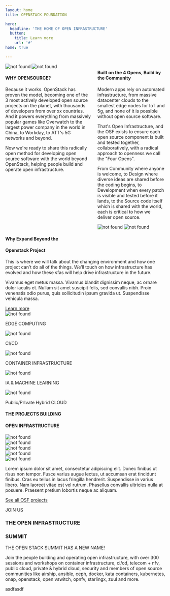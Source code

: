 ```yaml
---
layout: home
title: OPENSTACK FOUNDATION

hero:
  headline: 'THE HOME OF OPEN INFRASTRUCTURE'
  button:
    title: Learn more
    url: '#'
home: true

---
```


<section class="section-bg-blue">

<div class="columns">

<div class="column">
    <img src="/images/home/image1.svg" alt="not found" class="section-bg-blue-child section-bg-blue-child-left ">
    <img src="/images/home/image2.svg" alt="not found" class="section-bg-blue-child section-bg-blue-child-imageset1">

 <div class="section-bg-blue-child">
    <h4>WHY OPENSOURCE?</h4>
    <p>
    Because it works. OpenStack has proven the model, becoming one of the 3 most actively developed open source projects on the planet, with thousands of developers from over xx countries.
    And it powers everything from massively popular games like Overwatch to the largest power company in the world in China, to Workday, to ATT's 5G networks and beyond.</p>
    <p>
    Now we're ready to share this radically open method for developing open source software with the world beyond OpenStack, helping people build and operate open infrastructure.
    </p>

  </div>

</div>
<div class="column">
  <div class="section-bg-blue-child">
    <h4>Built on the 4 Opens, Build by the Community</h4>
    <p>
    Modern apps rely on automated infrastructure, from massive datacenter clouds to the smallest edge nodes for IoT and 5g, and none of it is possible without open source software.</p>
    <p>That's Open Infrastructure, and the OSF exists to ensure each open source component is built and tested together, collaboratively, with a radical approach to openness we call
    the "Four Opens".</p>
    <p>From Community where anyone is welcome, to Design where diverse ideas are shared before the coding begins, to Development when every patch is visible and tested before it lands, to the Source code itself which is shared with the world, each is critical to how we deliver open source.</p>
  </div>

  <img src="/images/home/image3.svg" alt="not found" class="section-bg-blue-child section-bg-blue-child-imageset3">

 <img src="/images/home/image4.svg" alt="not found" class="section-bg-blue-child section-bg-blue-child-imageset1 section-bg-blue-child-imageset4">

</div>

</div>



</section>


<section class="section-bg-white">

  <div class="section-bg-white-child">
    <div class="section-bg-white-center">
      <h4>Why Expand Beyond the</h4>
      <h4>Openstack Project</h4>
      <p>
      This is where we will talk about the changing environment and how one project can’t do all of the things. We’ll touch on how infrastructure has evolved and how these sfas will help drive infrastructure in the future.</p>
      <p>Vivamus eget metus massa. Vivamus blandit dignissim neque, ac ornare dolor iaculis et. Nullam sit amet suscipit felis, sed convallis nibh. Proin venenatis odio purus, quis sollicitudin ipsum gravida ut. Suspendisse vehicula massa.</p>
      <a href="#" class="button button-red">
        <span>Learn more</span>
     </a>
    <div class="section-bg-white-icons1">
      <div class="section-bg-white-icons-child1"> 
        <img src="/images/home/icon1.svg" alt="not found"/>
        <p>EDGE COMPUTING</p>
      </div>
      <div class="section-bg-white-icons-child1"> 
        <img src="/images/home/icon2.svg" alt="not found"/>
        <p>CI/CD</p>
        </div>
    </div>
    <div class="section-bg-white-icons2">
      <div class="section-bg-white-icons-child2">
        <img src="/images/home/icon3.svg" alt="not found"/>
        <p>CONTAINER INFRASTRUCTURE</p>
      </div>
      <div class="section-bg-white-icons-child2">
        <img src="/images/home/icon4.svg" alt="not found"/>
        <p>IA & MACHINE LEARNING</p>
      </div>
    </div>
    <div class="section-bg-white-icons3">
      <div class="section-bg-white-icons-child3">
        <img src="/images/home/icon5.svg" alt="not found"/>
        <p>Public/PrIvate Hybrid CLOUD</p>
      </div>
    </div>
    </div>
    
  </div>

</section>



<section class="section-bg-green">


  <div class="section-bg-green-child">
    <div class="section-bg-white-center">
      <h4>THE PROJECTS BUILDING</h4>
      <h4>OPEN INFRASTRUCTURE</h4>
      <div class="section-bg-green-logos-container">
        <div class="section-bg-green-logo">
          <img src="/images/home/logo1.svg" alt="not found"/>
        </div>
        <div class="section-bg-green-logo">
          <img src="/images/home/logo2.svg" alt="not found"/>
        </div>
        <div class="section-bg-green-logo">
          <img src="/images/home/logo3.svg" alt="not found"/>
        </div>
        <div class="section-bg-green-logo">
          <img src="/images/home/logo4.svg" alt="not found"/>
        </div>
        <div class="section-bg-green-logo">
          <img src="/images/home/logo5.svg" alt="not found"/>
        </div>
      </div>
      <p>
      Lorem ipsum dolor sit amet, consectetur adipiscing elit. Donec finibus ut risus non tempor. Fusce varius augue lectus, ut accumsan erat tincidunt finibus. Cras eu tellus in lacus fringilla hendrerit. Suspendisse in varius libero. Nam laoreet vitae est vel rutrum. Phasellus convallis ultricies nulla at posuere. Praesent pretium lobortis neque ac aliquam. </p>
      <a href="#" class="button button-red">
        <span>See all OSF projects</span>
     </a>
    </div>
    
  </div>



</section>


<section class="section-bg-bluered">
 <div class="section-bg-bluered-child">
    <div class="section-bg-white-center">
      <p class="p-bluerd1">JOIN US</p>
      <h3>THE OPEN INFRASTRUCTURE</h3>
      <h3>SUMMIT</h3>
      <p>THE OPEN STACK SUMMIT HAS A NEW NAME!</p>
      <p>
      Join the people building and operating open infrastructure, with over 300 sessions and workshops on container infrastructure, ci/cd, telecom + nfv, public cloud, private & hybrid cloud, security and members of open source communities like airship, ansible, ceph, docker, kata containers, kubernetes, onap, openstack, open vswitch, opnfv, starlingx, zuul and more.</p>
      <div class="dkdkfjkd">
            <div class="dkdkfjkd">asdfasdf</div>
      </div>
    </div>
  </div>
  
</section>

<!--

<section class="section-bg-white">
hola
</section>

<section class="section-bg-lightblue">
hola
</section> -->